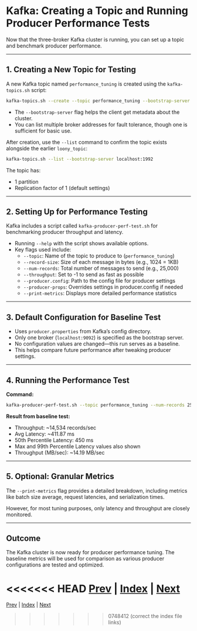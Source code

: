 # Kafka: Creating a Topic and Running Producer Performance Tests

Now that the three-broker Kafka cluster is running, you can set up a topic and benchmark producer performance.

---

## 1. Creating a New Topic for Testing

A new Kafka topic named `performance_tuning` is created using the `kafka-topics.sh` script:

```bash
kafka-topics.sh --create --topic performance_tuning --bootstrap-server localhost:1992
```
- The `--bootstrap-server` flag helps the client get metadata about the cluster.
- You can list multiple broker addresses for fault tolerance, though one is sufficient for basic use.

After creation, use the `--list` command to confirm the topic exists alongside the earlier `loony_topic`:

```bash
kafka-topics.sh --list --bootstrap-server localhost:1992
```

The topic has:
- 1 partition
- Replication factor of 1 (default settings)

---

## 2. Setting Up for Performance Testing

Kafka includes a script called `kafka-producer-perf-test.sh` for benchmarking producer throughput and latency.

- Running `--help` with the script shows available options.
- Key flags used include:
  - `--topic`: Name of the topic to produce to (`performance_tuning`)
  - `--record-size`: Size of each message in bytes (e.g., 1024 = 1KB)
  - `--num-records`: Total number of messages to send (e.g., 25,000)
  - `--throughput`: Set to -1 to send as fast as possible
  - `--producer.config`: Path to the config file for producer settings
  - `--producer-props`: Overrides settings in producer.config if needed
  - `--print-metrics`: Displays more detailed performance statistics

---

## 3. Default Configuration for Baseline Test

- Uses `producer.properties` from Kafka’s config directory.
- Only one broker (`localhost:9092`) is specified as the bootstrap server.
- No configuration values are changed—this run serves as a baseline.
- This helps compare future performance after tweaking producer settings.

---

## 4. Running the Performance Test

**Command:**
```bash
kafka-producer-perf-test.sh --topic performance_tuning --num-records 25000 --record-size 1024 --throughput -1 --producer.config config/producer.properties | jq
```

**Result from baseline test:**
- Throughput: ~14,534 records/sec
- Avg Latency: ~411.87 ms
- 50th Percentile Latency: 450 ms
- Max and 99th Percentile Latency values also shown
- Throughput (MB/sec): ~14.19 MB/sec

---

## 5. Optional: Granular Metrics

The `--print-metrics` flag provides a detailed breakdown, including metrics like batch size average, request latencies, and serialization times.

However, for most tuning purposes, only latency and throughput are closely monitored.

---

## Outcome

The Kafka cluster is now ready for producer performance tuning. The baseline metrics will be used for comparison as various producer configurations are tested and optimized.

<<<<<<< HEAD
[Prev](06.BrokerSetup.md) | [Index](INDEX.md) | [Next](08.EffectOfPartitioningOnProducers.md)
=======
[Prev](06.BrokerSetup.md) | [Index](../INDEX.md) | [Next](08.EffectOfPartitioningOnProducers.md)
>>>>>>> 0748412 (correct the index file links)
